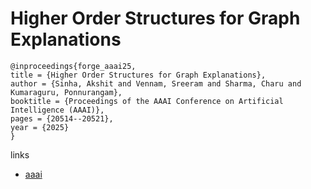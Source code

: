 # Higher Order Structures for Graph Explanations

```
@inproceedings{forge_aaai25,
title = {Higher Order Structures for Graph Explanations},
author = {Sinha, Akshit and Vennam, Sreeram and Sharma, Charu and Kumaraguru, Ponnurangam},
booktitle = {Proceedings of the AAAI Conference on Artificial Intelligence (AAAI)},
pages = {20514--20521},
year = {2025}
}
```

links
- [aaai](https://ojs.aaai.org/index.php/AAAI/article/view/34260)
